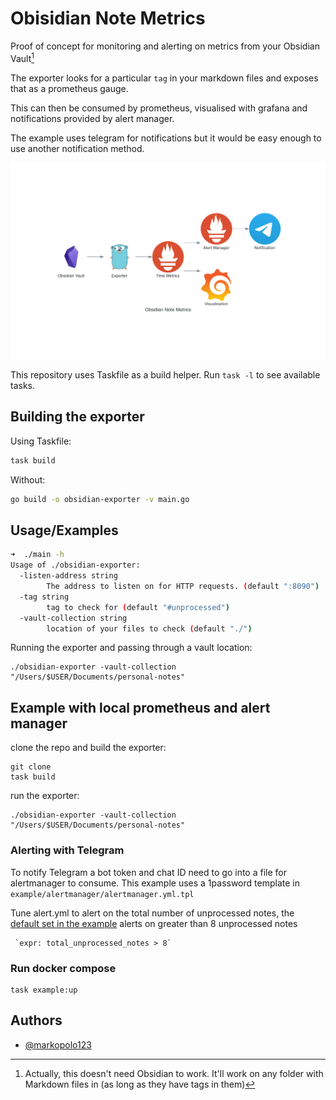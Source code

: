 # Obisidian Note Metrics

Proof of concept for monitoring and alerting on metrics from your Obsidian Vault[^1]

The exporter looks for a particular `tag` in your markdown files and exposes that as a prometheus gauge.

This can then be consumed by prometheus, visualised with grafana and notifications provided
by alert manager. 

The example uses telegram for notifications but it would be easy enough to use another notification method.

![stack](resources/obsidian_note_metrics.png)

This repository uses Taskfile as a build helper. Run `task -l` to see available tasks.

## Building the exporter

Using Taskfile:

```bash
task build
```

Without:

```bash
go build -o obsidian-exporter -v main.go
```

## Usage/Examples

```bash
➜  ./main -h
Usage of ./obsidian-exporter:
  -listen-address string
        The address to listen on for HTTP requests. (default ":8090")
  -tag string
        tag to check for (default "#unprocessed")
  -vault-collection string
        location of your files to check (default "./")
```

Running the exporter and passing through a vault location:

```
./obsidian-exporter -vault-collection "/Users/$USER/Documents/personal-notes"
```

## Example with local prometheus and alert manager

clone the repo and build the exporter:

```
git clone 
task build
```

run the exporter:

```
./obsidian-exporter -vault-collection "/Users/$USER/Documents/personal-notes"
```

### Alerting with Telegram

To notify Telegram a bot token and chat ID need to go into a file for alertmanager to consume. This example
uses a 1password template in `example/alertmanager/alertmanager.yml.tpl`

Tune alert.yml to alert on the total number of unprocessed notes, the [default set in the example](example/prometheus/alert.yml) alerts on greater than 8 unprocessed notes

```
 `expr: total_unprocessed_notes > 8`

```

### Run docker compose

```
task example:up
```

## Authors

* [@markopolo123](https://www.github.com/markopolo123)

[^1]: Actually, this doesn't need Obsidian to work. It'll work on any folder with Markdown files in (as long as they have tags in them)
